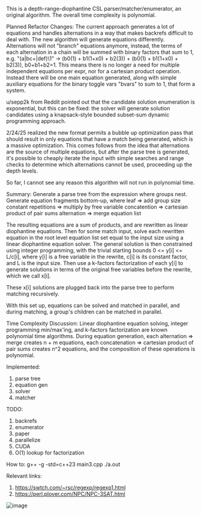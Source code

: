 This is a depth-range-diophantine CSL parser/matcher/enumerator, an original algorithm. The overall time complexity is polynomial.

Planned Refactor Changes:
The current approach generates a lot of equations and handles alternations in a way that makes backrefs difficult to deal with. The new algorithm will generate equations differently. Alternations will not "branch" equations anymore, instead, the terms of each alternation in a chain will be summed with binary factors that sum to 1, e.g. "(a|bc+|def)\1" -> (b0(1) + b1(1+x0) + b2(3)) + (b0(1) + b1(1+x0) + b2(3)), b0+b1+b2=1. This means there is no longer a need for multiple independent equations per expr, nor for a cartesian product operation. Instead there will be one main equation generated, along with simple auxiliary equations for the binary toggle vars "bvars" to sum to 1, that form a system.

u/sepp2k from Reddit pointed out that the candidate solution enumeration is exponential, but this can be fixed: the solver will generate solution candidates using a knapsack-style bounded subset-sum dynamic programming approach.

2/24/25 realized the new format permits a bubble up optimization pass that should result in only equations that have a match being generated, which is a massive optimization. This comes follows from the idea that alternations are the source of multiple equations, but after the parse tree is generated, it's possible to cheaply iterate the input with simple searches and range checks to determine which alternations cannot be used, proceeding up the depth levels.

So far, I cannot see any reason this algorithm will not run in polynomial time.

Summary:
Generate a parse tree from the expression where groups nest. Generate equation fragments bottom-up, where
  leaf => add group size constant
  repetitions => multiply by free variable
  concatention => cartesian product of pair sums
  alternation => merge equation list

The resulting equations are a sum of products, and are rewritten as linear diophantine equations. Then for some match input, solve each rewritten equation in the root level equation list set equal to the input size using a linear diophantine equation solver. The general solution is then constrained using integer programming, with the trivial starting bounds 0 <= y[i] <= L/c[i], where y[i] is a free variable in the rewrite, c[i] is its constant factor, and L is the input size. Then use a k-factors factorization of each y[i] to generate solutions in terms of the original free variables before the rewrite, which we call x[i].

These x[i] solutions are plugged back into the parse tree to perform matching recursively.

With this set up, equations can be solved and matched in parallel, and during matching, a group's children can be matched in parallel.

Time Complexity Discussion:
Linear diophantine equation solving, integer programming min/max'ing, and k-factors factorization are known polynomial time algorithms. During equation generation, each alternation => merge creates n + m equations, each concatenation => cartesian product of pair sums creates n^2 equations, and the composition of these operations is polynomial.

Implemented:
1. parse tree
2. equation gen
3. solver
4. matcher

TODO:
1. backrefs
2. enumerator
3. paper
4. parallelize
5. CUDA
6. O(1) lookup for factorization

How to:
g++ -g -std=c++23 main3.cpp
./a.out

Relevant links:
1. https://swtch.com/~rsc/regexp/regexp1.html
2. https://perl.plover.com/NPC/NPC-3SAT.html

![image](https://github.com/user-attachments/assets/428639bb-6c5f-4739-b4b1-6e5c285fb3d5)
